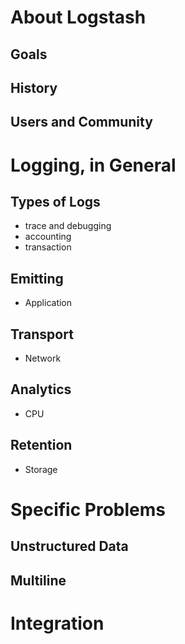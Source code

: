 # About Logstash

## Goals

## History

## Users and Community

# Logging, in General

## Types of Logs

* trace and debugging
* accounting
* transaction

## Emitting

* Application

## Transport

* Network

## Analytics

* CPU

## Retention

* Storage

# Specific Problems

## Unstructured Data

## Multiline

# Integration

